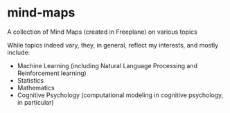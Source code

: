# mind-maps
A collection of Mind Maps (created in Freeplane) on various topics

While topics indeed vary, they, in general, reflect my interests, and mostly include:

* Machine Learning (including Natural Language Processing and Reinforcement learning)
* Statistics
* Mathematics
* Cognitive Psychology (computational modeling in cognitive psychology, in particular)
